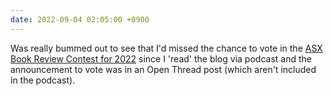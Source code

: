 ```yaml
---
date: 2022-09-04 02:05:00 +0900
---
```


Was really bummed out to see that I'd missed the chance to vote in the [ASX Book Review Contest for 2022](https://astralcodexten.substack.com/p/book-review-contest-2022-winners) since I 'read' the blog via podcast and the announcement to vote was in an Open Thread post (which aren't included in the podcast).

